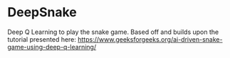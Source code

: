# DeepSnake
Deep Q Learning to play the snake game. Based off and builds upon the tutorial presented here: https://www.geeksforgeeks.org/ai-driven-snake-game-using-deep-q-learning/
